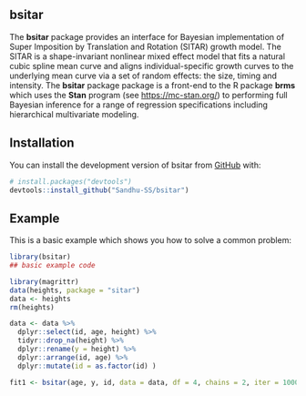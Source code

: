 <!-- README.md is generated from README.Rmd. Please edit that file -->

## bsitar

The **bsitar** package provides an interface for Bayesian implementation
of Super Imposition by Translation and Rotation (SITAR) growth model.
The SITAR is a shape-invariant nonlinear mixed effect model that fits a
natural cubic spline mean curve and aligns individual-specific growth
curves to the underlying mean curve via a set of random effects: the
size, timing and intensity. The **bsitar** package package is a
front-end to the R package **brms** which uses the **Stan** program (see
<https://mc-stan.org/>) to performing full Bayesian inference for a
range of regression specifications including hierarchical multivariate
modeling.

## Installation

You can install the development version of bsitar from
[GitHub](https://github.com/) with:

``` r
# install.packages("devtools")
devtools::install_github("Sandhu-SS/bsitar")
```

## Example

This is a basic example which shows you how to solve a common problem:

``` r
library(bsitar)
## basic example code
```

``` r
library(magrittr)
data(heights, package = "sitar")
data <- heights
rm(heights)

data <- data %>% 
  dplyr::select(id, age, height) %>% 
  tidyr::drop_na(height) %>% 
  dplyr::rename(y = height) %>% 
  dplyr::arrange(id, age) %>% 
  dplyr::mutate(id = as.factor(id) ) 
```

``` r
fit1 <- bsitar(age, y, id, data = data, df = 4, chains = 2, iter = 1000)
```

